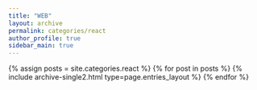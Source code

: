 ```yaml
---
title: "WEB"
layout: archive
permalink: categories/react
author_profile: true
sidebar_main: true
---
```



{% assign posts = site.categories.react %}
{% for post in posts %} {% include archive-single2.html type=page.entries_layout %} {% endfor %}